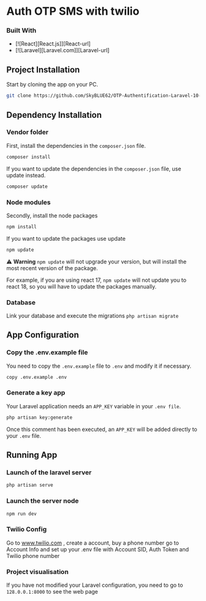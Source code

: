 # Auth OTP SMS with twilio
### Built With
* [![React][React.js]][React-url]
* [![Laravel][Laravel.com]][Laravel-url]

## Project Installation
Start by cloning the app on your PC.
```bash
git clone https://github.com/SkyBLUE62/OTP-Authentification-Laravel-10-ReactJS.git
```
## Dependency Installation
### Vendor folder
First, install the dependencies in the ```composer.json``` file.
```bash
composer install
```
If you want to update the dependencies in the ```composer.json``` file, use update instead.
```bash
composer update
```
### Node modules
Secondly, install the node packages 
```bash
npm install
```
If you want to update the packages use update
```bash
npm update
```
⚠️ **Warning**
```npm update``` will not upgrade your version, but will install the most recent version of the package.

For example, if you are using react 17, ```npm update``` will not update you to react 18, so you will have to update the packages manually.

### Database
Link your database and execute the migrations
```php artisan migrate```


## App Configuration
### Copy the .env.example file
You need to copy the ```.env.example``` file to ```.env``` and modify it if necessary.
```bash
copy .env.example .env
```
### Generate a key app
Your Laravel application needs an ```APP_KEY``` variable in your ```.env file```.
```bash
php artisan key:generate
```
Once this comment has been executed, an ```APP_KEY``` will be added directly to your ```.env``` file.

## Running App
### Launch of the laravel server
```bash
php artisan serve
```
### Launch the server node 
```bash
npm run dev
```

### Twilio Config

Go to www.twilio.com , create a account, buy a phone number go to Account Info and set up your .env file with Account SID, Auth Token and Twilio phone number

### Project visualisation 

If you have not modified your Laravel configuration, you need to go to ```128.0.0.1:8000``` to see the web page



